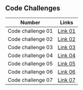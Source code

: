 
## Code Challenges

| Number            | Links                                                  |
|-------------------|--------------------------------------------------------|
|Code challenge 01  | [Link 01](./array-reverse/array_reverse.md)            |
|Code challenge 02  | [Link 02](./array-insert-shift/array-insert-shift.md)  |
|Code challenge 03  | [Link 03](./array-binary-search/array-binary-search.md)|
|Code challenge 04  | [Link 04](./) |
|Code challenge 05  | [Link 05](./linked_list/linked_list.md)|
|Code challenge 06  | [Link 06](./linked_list/linked_list_CC06.md)|
|Code challenge 07  | [Link 07](./linked_list/linked_list_CC07.md)|
